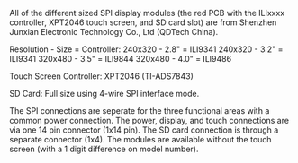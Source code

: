 All of the different sized SPI display modules (the red PCB with the ILIxxxx controller, XPT2046 touch screen, and SD card slot) are from Shenzhen Junxian Electronic Technology Co., Ltd (QDTech China).

Resolution - Size = Controller:
 240x320 - 2.8" = ILI9341
 240x320 - 3.2" = ILI9341
 320x480 - 3.5" = ILI9844
 320x480 - 4.0" = ILI9486

Touch Screen Controller: XPT2046 (TI-ADS7843)

SD Card: Full size using 4-wire SPI interface mode.

The SPI connections are seperate for the three functional areas with a common
power connection. The power, display, and touch connections are via one 14
pin connector (1x14 pin). The SD card connection is through a separate
connector (1x4). The modules are available without the touch screen (with a 1
digit difference on model number).
